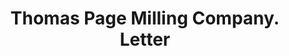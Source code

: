 ---
doi: 10.7916/D8HH7X14
date_other: '1916'
date_other_textual: '1916'
form: correspondence
genre:
- Letters (correspondence)
name:
- Thomas Page Milling Company
object_in_context_url: https://biggert.cul.columbia.edu/items/view/ave_biggert_00303
subject_hierarchical_geographic:
- North Topeka, Kansas, United States
subject_name:
- Thomas Page Milling Company
title: Thomas Page Milling Company. Letter
sort_title: Thomas Page Milling Company. Letter
call_number: ave_biggert_00303
coordinates:
- 39.07222222222222,-95.66694444444445
pid: ave_biggert_00303
identifiers: ave_biggert_00303
thumbnail: https://derivativo-1.library.columbia.edu/iiif/2/ldpd:344245/full/!256,256/0/native.jpg
permalink: /biggert/ave_biggert_00303/
layout: iiif-image-page
---